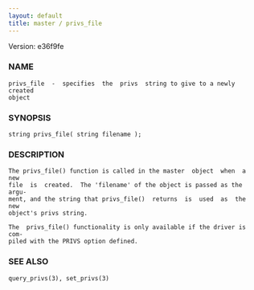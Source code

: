 ```yaml
---
layout: default
title: master / privs_file
---
```


Version: e36f9fe




### NAME
    privs_file  -  specifies  the  privs  string to give to a newly created
    object


### SYNOPSIS
    string privs_file( string filename );


### DESCRIPTION
    The privs_file() function is called in the master  object  when  a  new
    file  is  created.  The 'filename' of the object is passed as the argu‐
    ment, and the string that privs_file()  returns  is  used  as  the  new
    object's privs string.

    The  privs_file() functionality is only available if the driver is com‐
    piled with the PRIVS option defined.


### SEE ALSO
    query_privs(3), set_privs(3)



